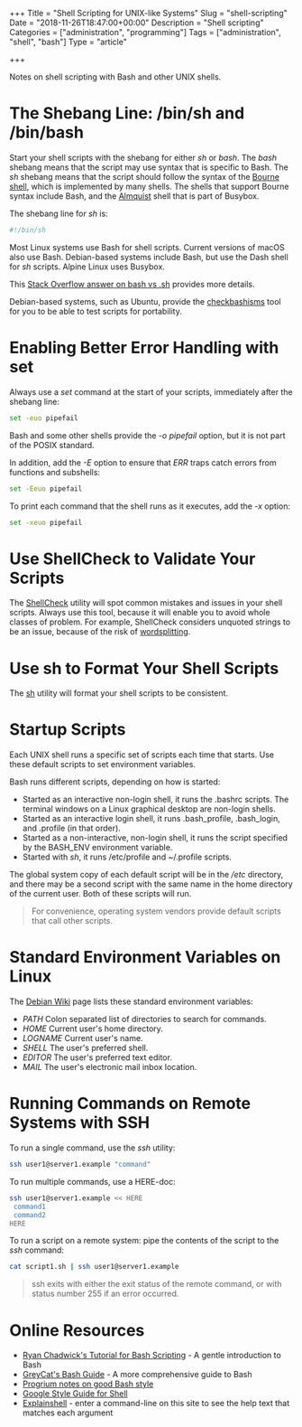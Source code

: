 +++
Title = "Shell Scripting for UNIX-like Systems"
Slug = "shell-scripting"
Date = "2018-11-26T18:47:00+00:00"
Description = "Shell scripting"
Categories = ["administration", "programming"]
Tags = ["administration", "shell", "bash"]
Type = "article"

+++

Notes on shell scripting with Bash and other UNIX shells.

<!--more-->

# The Shebang Line: /bin/sh and /bin/bash

Start your shell scripts with the shebang for either _sh_ or _bash_.
The _bash_ shebang means that the script may use syntax that is specific to Bash. The _sh_ shebang means that the script should follow the syntax of the [Bourne shell](https://en.wikipedia.org/wiki/Bourne_shell), which is implemented by many shells. The shells that support Bourne syntax include Bash, and the [Almquist](https://en.wikipedia.org/wiki/Almquist_shell) shell that is part of Busybox.

The shebang line for _sh_ is:

```bash
#!/bin/sh
```

Most Linux systems use Bash for shell scripts. Current versions of macOS also use Bash. Debian-based systems include Bash, but use the Dash shell for _sh_ scripts. Alpine Linux uses Busybox.

This [Stack Overflow answer on bash vs .sh](https://stackoverflow.com/questions/5725296/difference-between-sh-and-bash) provides more details.

Debian-based systems, such as Ubuntu, provide the [checkbashisms](http://manpages.ubuntu.com/manpages/cosmic/en/man1/checkbashisms.1.html) tool for you to be able to test scripts for portability.

# Enabling Better Error Handling with set

Always use a _set_ command at the start of your scripts, immediately after the shebang line:

```bash
set -euo pipefail
```

Bash and some other shells provide the _-o pipefail_ option, but it is not part of the POSIX standard.

In addition, add the _-E_ option to ensure that _ERR_ traps catch errors from functions and subshells:

```bash
set -Eeuo pipefail
```

To print each command that the shell runs as it executes, add the _-x_ option:

```bash
set -xeuo pipefail
```

# Use ShellCheck to Validate Your Scripts

The [ShellCheck](https://www.shellcheck.net/) utility will spot common mistakes and issues in your shell scripts. Always use this tool, because it will enable you to avoid whole classes of problem. For example, ShellCheck considers unquoted strings to be an issue, because of the risk of [wordsplitting](http://mywiki.wooledge.org/WordSplitting).

# Use sh to Format Your Shell Scripts

The [sh](https://github.com/mvdan/sh) utility will format your shell scripts to be consistent.

# Startup Scripts

Each UNIX shell runs a specific set of scripts each time that starts. Use these default scripts to set environment variables.

Bash runs different scripts, depending on how is started:

- Started as an interactive non-login shell, it runs the .bashrc scripts. The terminal windows on a Linux graphical desktop are non-login shells.
- Started as an interactive login shell, it runs .bash_profile, .bash_login, and .profile (in that order).
- Started as a non-interactive, non-login shell, it runs the script specified by the BASH_ENV environment variable.
- Started with _sh_, it runs /etc/profile and ~/.profile scripts.

The global system copy of each default script will be in the _/etc_ directory, and there may be a second script with the same name in the home directory of the current user. Both of these scripts will run.

> For convenience, operating system vendors provide default scripts that call other scripts.

# Standard Environment Variables on Linux

The [Debian Wiki](https://wiki.debian.org/EnvironmentVariables) page lists these standard environment variables:

- _PATH_ Colon separated list of directories to search for commands.
- _HOME_ Current user's home directory.
- _LOGNAME_ Current user's name.
- _SHELL_ The user's preferred shell.
- _EDITOR_ The user's preferred text editor.
- _MAIL_ The user's electronic mail inbox location.

# Running Commands on Remote Systems with SSH

To run a single command, use the _ssh_ utility:

```bash
ssh user1@server1.example "command"
```

To run multiple commands, use a HERE-doc:

```bash
ssh user1@server1.example << HERE
 command1
 command2
HERE
```

To run a script on a remote system: pipe the contents of the script to the _ssh_ command:

```bash
cat script1.sh | ssh user1@server1.example
```

> ssh exits with either the exit status of the remote command, or with status number 255 if an error occurred.

# Online Resources

- [Ryan Chadwick's Tutorial for Bash Scripting](https://ryanstutorials.net/bash-scripting-tutorial) - A gentle introduction to Bash
- [GreyCat's Bash Guide](http://mywiki.wooledge.org/FullBashGuide) - A more comprehensive guide to Bash
- [Progrium notes on good Bash style](https://github.com/progrium/bashstyle)
- [Google Style Guide for Shell](https://google.github.io/styleguide/shell.xml)
- [Explainshell](https://explainshell.com/) - enter a command-line on this site to see the help text that matches each argument

